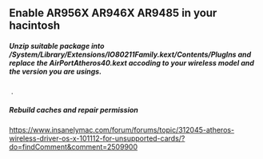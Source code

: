 ## Enable AR956X AR946X AR9485 in your hacintosh

##### Unzip suitable package into /System/Library/Extensions/IO80211Family.kext/Contents/Pluglns and replace the AirPortAtheros40.kext accoding to your wireless model and the version you are usings.

 .
#####  Rebuild caches and repair permission

<https://www.insanelymac.com/forum/forums/topic/312045-atheros-wireless-driver-os-x-101112-for-unsupported-cards/?do=findComment&comment=2509900>


